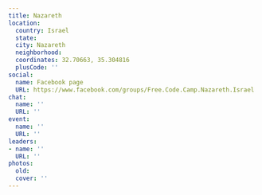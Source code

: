 ```yaml
---
title: Nazareth
location:
  country: Israel
  state: 
  city: Nazareth
  neighborhood: 
  coordinates: 32.70663, 35.304816
  plusCode: ''
social:
  name: Facebook page
  URL: https://www.facebook.com/groups/Free.Code.Camp.Nazareth.Israel
chat:
  name: ''
  URL: ''
event:
  name: ''
  URL: ''
leaders:
- name: ''
  URL: ''
photos:
  old: 
  cover: ''
---
```

